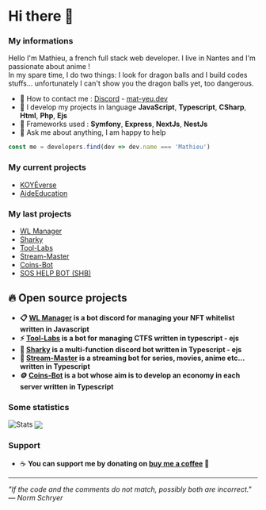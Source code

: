 # Hi there 👋 

### My informations
Hello I'm Mathieu, a french full stack web developer. I live in Nantes and I'm passionate about anime !<br>
In my spare time, I do two things: I look for dragon balls and I build codes stuffs... unfortunately I can't show you the dragon balls yet, too dangerous.

- 🔭 How to contact me : [Discord](https://discord.com/users/916444775861850175) - [mat-yeu.dev](https://mat-yeu.dev)
- 🌱 I develop my projects in language __JavaScript__, __Typescript__, __CSharp__, __Html__, __Php__, __Ejs__
- 🍉 Frameworks used : __Symfony__, __Express__, __NextJs__, __NestJs__
- 🎈 Ask me about anything, I am happy to help
```javascript
const me = developers.find(dev => dev.name === 'Mathieu')
```

### My current projects 
- [KOYÉverse](https://koyeverse.com/)
- [AideEducation](https://aideeducation.fr)


### My last projects
- [WL Manager](https://github.com/matyeu/WL-Manager)
- [Sharky](https://github.com/matyeu/sharky)
- [Tool-Labs](https://github.com/matyeu/tool-labs)
- [Stream-Master](https://github.com/matyeu/stream-master)
- [Coins-Bot](https://github.com/matyeu/coins-bot)
- [SOS HELP BOT (SHB)](https://soshelpbot.com)

## 🔥 Open source projects
- **📋 [WL Manager](https://github.com/matyeu/WL-Manager) is a bot discord for managing your NFT whitelist written in Javascript**
- **⚡️ [Tool-Labs](https://github.com/matyeu/tool-labs) is a bot for managing CTFS written in typescript - ejs**
- **🦈 [Sharky](https://github.com/matyeu/sharky) is a multi-function discord bot written in Typescript - ejs**
- **🎥 [Stream-Master](https://github.com/matyeu/stream-master) is a streaming bot for series, movies, anime etc... written in Typescript**
- **🪙 [Coins-Bot](https://github.com/matyeu/coins-bot) is a bot whose aim is to develop an economy in each server written in Typescript**

### Some statistics
<img alt="Stats" src="https://github-readme-stats-sigma-five.vercel.app/api/?username=matyeu&theme=tokyonight&layout=compact" />
<img align="center" src="https://github-readme-stats-sigma-five.vercel.app/api/top-langs/?username=matyeu&theme=tokyonight&layout=compact"/>

### Support
- ☕️ **You can support me by donating on [buy me a coffee](https://www.buymeacoffee.com/matyeu) 💖**

---

*"If the code and the comments do not match, possibly both are incorrect." — Norm Schryer*
